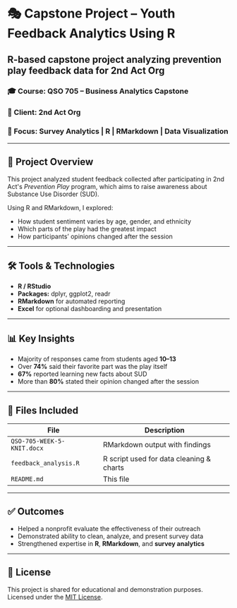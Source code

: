 # 🎭 Capstone Project – Youth Feedback Analytics Using R
R-based capstone project analyzing prevention play feedback data for 2nd Act Org
---

### 🎓 Course: QSO 705 – Business Analytics Capstone  
### 🏢 Client: 2nd Act Org  
### 🧠 Focus: Survey Analytics | R | RMarkdown | Data Visualization

---
## 📖 Project Overview

This project analyzed student feedback collected after participating in 2nd Act's *Prevention Play* program, which aims to raise awareness about Substance Use Disorder (SUD).

Using R and RMarkdown, I explored:
- How student sentiment varies by age, gender, and ethnicity
- Which parts of the play had the greatest impact
- How participants’ opinions changed after the session

---

## 🛠 Tools & Technologies

- **R / RStudio**
- **Packages:** dplyr, ggplot2, readr
- **RMarkdown** for automated reporting
- **Excel** for optional dashboarding and presentation

---

## 📊 Key Insights

- Majority of responses came from students aged **10–13**
- Over **74%** said their favorite part was the play itself
- **67%** reported learning new facts about SUD
- More than **80%** stated their opinion changed after the session

---

## 📂 Files Included

| File                       | Description                              |
|----------------------------|------------------------------------------|
| `QSO-705-WEEK-5-KNIT.docx` | RMarkdown output with findings           |
| `feedback_analysis.R`      | R script used for data cleaning & charts |
| `README.md`                | This file                                |

---

## ✅ Outcomes

- Helped a nonprofit evaluate the effectiveness of their outreach
- Demonstrated ability to clean, analyze, and present survey data
- Strengthened expertise in **R**, **RMarkdown**, and **survey analytics**

---

## 📄 License

This project is shared for educational and demonstration purposes.  
Licensed under the [MIT License](https://opensource.org/licenses/MIT).
